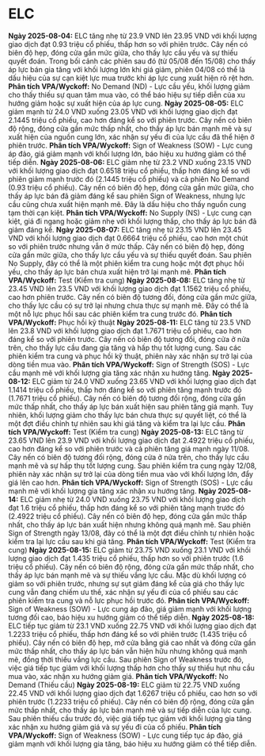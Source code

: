 # ELC

**Ngày 2025-08-04:** ELC tăng nhẹ từ 23.9 VND lên 23.95 VND với khối lượng giao dịch đạt 0.93 triệu cổ phiếu, thấp hơn so với phiên trước. Cây nến có biên độ hẹp, đóng cửa gần mức giữa, cho thấy lực cầu yếu và sự thiếu quyết đoán. Trong bối cảnh các phiên sau đó (từ 05/08 đến 15/08) cho thấy áp lực bán gia tăng với khối lượng lớn khi giá giảm, phiên 04/08 có thể là dấu hiệu của sự cạn kiệt lực mua trước khi áp lực cung xuất hiện rõ rệt hơn. **Phân tích VPA/Wyckoff:** No Demand (ND) - Lực cầu yếu, khối lượng giảm cho thấy thiếu sự quan tâm mua vào, có thể báo hiệu sự tiếp diễn của xu hướng giảm hoặc sự xuất hiện của áp lực cung.
**Ngày 2025-08-05:** ELC giảm mạnh từ 24.0 VND xuống 23.05 VND với khối lượng giao dịch đạt 2.1445 triệu cổ phiếu, cao hơn đáng kể so với phiên trước. Cây nến có biên độ rộng, đóng cửa gần mức thấp nhất, cho thấy áp lực bán mạnh mẽ và sự xuất hiện của nguồn cung lớn, xác nhận sự yếu đi của lực cầu đã thể hiện ở phiên trước. **Phân tích VPA/Wyckoff:** Sign of Weakness (SOW) - Lực cung áp đảo, giá giảm mạnh với khối lượng lớn, báo hiệu xu hướng giảm có thể tiếp diễn.
**Ngày 2025-08-06:** ELC giảm nhẹ từ 23.2 VND xuống 23.15 VND với khối lượng giao dịch đạt 0.6518 triệu cổ phiếu, thấp hơn đáng kể so với phiên giảm mạnh trước đó (2.1445 triệu cổ phiếu) và cả phiên No Demand (0.93 triệu cổ phiếu). Cây nến có biên độ hẹp, đóng cửa gần mức giữa, cho thấy áp lực bán đã giảm đáng kể sau phiên Sign of Weakness, nhưng lực cầu cũng chưa xuất hiện mạnh mẽ. Đây là dấu hiệu cho thấy nguồn cung tạm thời cạn kiệt. **Phân tích VPA/Wyckoff:** No Supply (NS) - Lực cung cạn kiệt, giá đi ngang hoặc giảm nhẹ với khối lượng thấp, cho thấy áp lực bán đã giảm đáng kể.
**Ngày 2025-08-07:** ELC tăng nhẹ từ 23.15 VND lên 23.45 VND với khối lượng giao dịch đạt 0.6664 triệu cổ phiếu, cao hơn một chút so với phiên trước nhưng vẫn ở mức thấp. Cây nến có biên độ hẹp, đóng cửa gần mức giữa, cho thấy lực cầu yếu và sự thiếu quyết đoán. Sau phiên No Supply, đây có thể là một phiên kiểm tra cung hoặc một đợt phục hồi yếu, cho thấy áp lực bán chưa xuất hiện trở lại mạnh mẽ. **Phân tích VPA/Wyckoff:** Test (Kiểm tra cung)
**Ngày 2025-08-08:** ELC tăng nhẹ từ 23.45 VND lên 23.5 VND với khối lượng giao dịch đạt 1.1562 triệu cổ phiếu, cao hơn phiên trước. Cây nến có biên độ tương đối, đóng cửa gần mức giữa, cho thấy lực cầu có sự trở lại nhưng chưa thực sự mạnh mẽ. Đây có thể là một nỗ lực phục hồi sau các phiên kiểm tra cung trước đó. **Phân tích VPA/Wyckoff:** Phục hồi kỹ thuật
**Ngày 2025-08-11:** ELC tăng từ 23.5 VND lên 23.8 VND với khối lượng giao dịch đạt 1.7671 triệu cổ phiếu, cao hơn đáng kể so với phiên trước. Cây nến có biên độ tương đối, đóng cửa ở nửa trên, cho thấy lực cầu đang gia tăng và hấp thụ tốt lượng cung. Sau các phiên kiểm tra cung và phục hồi kỹ thuật, phiên này xác nhận sự trở lại của dòng tiền mua vào. **Phân tích VPA/Wyckoff:** Sign of Strength (SOS) - Lực cầu mạnh mẽ với khối lượng gia tăng xác nhận xu hướng tăng.
**Ngày 2025-08-12:** ELC giảm từ 24.0 VND xuống 23.65 VND với khối lượng giao dịch đạt 1.1414 triệu cổ phiếu, thấp hơn đáng kể so với phiên tăng mạnh trước đó (1.7671 triệu cổ phiếu). Cây nến có biên độ tương đối rộng, đóng cửa gần mức thấp nhất, cho thấy áp lực bán xuất hiện sau phiên tăng giá mạnh. Tuy nhiên, khối lượng giảm cho thấy lực bán chưa thực sự quyết liệt, có thể là một đợt điều chỉnh tự nhiên sau khi giá tăng và kiểm tra lại lực cầu. **Phân tích VPA/Wyckoff:** Test (Kiểm tra cung)
**Ngày 2025-08-13:** ELC tăng từ 23.65 VND lên 23.9 VND với khối lượng giao dịch đạt 2.4922 triệu cổ phiếu, cao hơn đáng kể so với phiên trước và cả phiên tăng giá mạnh ngày 11/08. Cây nến có biên độ tương đối rộng, đóng cửa ở nửa trên, cho thấy lực cầu mạnh mẽ và sự hấp thụ tốt lượng cung. Sau phiên kiểm tra cung ngày 12/08, phiên này xác nhận sự trở lại của dòng tiền mua vào với khối lượng lớn, đẩy giá lên cao hơn. **Phân tích VPA/Wyckoff:** Sign of Strength (SOS) - Lực cầu mạnh mẽ với khối lượng gia tăng xác nhận xu hướng tăng.
**Ngày 2025-08-14:** ELC giảm nhẹ từ 24.0 VND xuống 23.75 VND với khối lượng giao dịch đạt 1.6 triệu cổ phiếu, thấp hơn đáng kể so với phiên tăng mạnh trước đó (2.4922 triệu cổ phiếu). Cây nến có biên độ hẹp, đóng cửa gần mức thấp nhất, cho thấy áp lực bán xuất hiện nhưng không quá mạnh mẽ. Sau phiên Sign of Strength ngày 13/08, đây có thể là một đợt điều chỉnh tự nhiên hoặc kiểm tra lại lực cầu sau khi giá tăng. **Phân tích VPA/Wyckoff:** Test (Kiểm tra cung)
**Ngày 2025-08-15:** ELC giảm từ 23.75 VND xuống 23.1 VND với khối lượng giao dịch đạt 1.435 triệu cổ phiếu, thấp hơn so với phiên trước (1.6 triệu cổ phiếu). Cây nến có biên độ rộng, đóng cửa gần mức thấp nhất, cho thấy áp lực bán mạnh mẽ và sự thiếu vắng lực cầu. Mặc dù khối lượng có giảm so với phiên trước, nhưng sự sụt giảm đáng kể của giá cho thấy lực cung vẫn đang chiếm ưu thế, xác nhận sự yếu đi của cổ phiếu sau các phiên kiểm tra cung và nỗ lực phục hồi trước đó. **Phân tích VPA/Wyckoff:** Sign of Weakness (SOW) - Lực cung áp đảo, giá giảm mạnh với khối lượng tương đối cao, báo hiệu xu hướng giảm có thể tiếp diễn.
**Ngày 2025-08-18:** ELC tiếp tục giảm từ 23.1 VND xuống 22.75 VND với khối lượng giao dịch đạt 1.2233 triệu cổ phiếu, thấp hơn đáng kể so với phiên trước (1.435 triệu cổ phiếu). Cây nến có biên độ hẹp, mở cửa bằng giá cao nhất và đóng cửa gần mức thấp nhất, cho thấy áp lực bán vẫn hiện hữu nhưng không quá mạnh mẽ, đồng thời thiếu vắng lực cầu. Sau phiên Sign of Weakness trước đó, việc giá tiếp tục giảm với khối lượng thấp hơn cho thấy sự thiếu hụt nhu cầu mua vào, xác nhận xu hướng giảm giá. **Phân tích VPA/Wyckoff:** No Demand (Thiếu cầu)
**Ngày 2025-08-19:** ELC giảm từ 22.75 VND xuống 22.45 VND với khối lượng giao dịch đạt 1.6267 triệu cổ phiếu, cao hơn so với phiên trước (1.2233 triệu cổ phiếu). Cây nến có biên độ rộng, đóng cửa gần mức thấp nhất, cho thấy áp lực bán mạnh mẽ và sự tiếp diễn của lực cung. Sau phiên thiếu cầu trước đó, việc giá tiếp tục giảm với khối lượng gia tăng xác nhận xu hướng giảm giá và sự yếu đi của cổ phiếu. **Phân tích VPA/Wyckoff:** Sign of Weakness (SOW) - Lực cung tiếp tục áp đảo, giá giảm mạnh với khối lượng gia tăng, báo hiệu xu hướng giảm có thể tiếp diễn.
